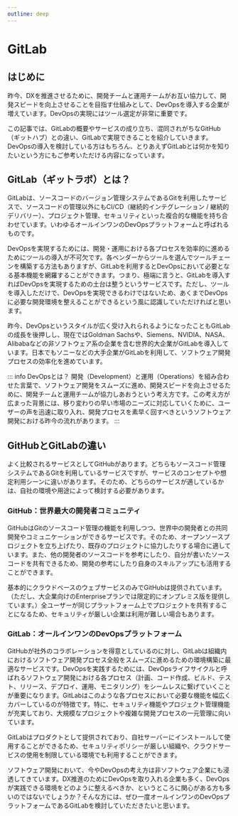 ```yaml
---
outline: deep
---
```


# GitLab

## はじめに
昨今、DXを推進させるために、開発チームと運用チームがお互い協力して、開発スピードを向上させることを目指す仕組みとして、DevOpsを導入する企業が増えています。DevOpsの実現にはツール選定が非常に重要です。

この記事では、GitLabの概要やサービスの成り立ち、混同されがちなGitHub（ギットハブ）との違い、GitLabで実現できることを紹介していきます。DevOpsの導入を検討している方はもちろん、とりあえずGitLabとは何かを知りたいという方にもご参考いただける内容になっています。

## GitLab（ギットラボ）とは？
GitLabは、ソースコードのバージョン管理システムであるGitを利用したサービスで、ソースコードの管理以外にもCI/CD（継続的インテグレーション / 継続的デリバリー）、プロジェクト管理、セキュリティといった複合的な機能を持ち合わせています。いわゆるオールインワンのDevOpsプラットフォームと呼ばれるものです。
  
DevOpsを実現するためには、開発・運用における各プロセスを効率的に進めるためにツールの導入が不可欠です。各ベンダーからツールを選んでツールチェーンを構築する方法もありますが、GitLabを利用するとDevOpsにおいて必要となる基本機能を網羅することができます。つまり、極端に言うと、GitLabを導入すればDevOpsを実現するための土台は整うというサービスです。ただし、ツールを導入しただけで、DevOpsを実現できるわけではないため、あくまでDevOpsに必要な開発環境を整えることができるという風に認識していただければと思います。
  
昨今、DevOpsというスタイルが広く受け入れられるようになったこともGitLabの成長を後押しし、現在ではGoldman Sachsや、Siemens、NVIDIA、NASA、Alibabaなどの非ソフトウェア系の企業を含む世界的大企業がGitLabを導入しています。日本でもソニーなどの大手企業がGitLabを利用して、ソフトウェア開発プロセスの効率化を進めています。

::: info DevOpsとは？
開発（Development）と運用（Operations）を組み合わせた言葉で、ソフトウェア開発をスムーズに進め、開発スピードを向上させるために、開発チームと運用チームが協力しあおうという考え方です。この考え方が広まった背景には、移り変わりの早い市場のニーズに対応していくために、ユーザーの声を迅速に取り入れ、開発プロセスを素早く回すべきというソフトウェア開発における昨今の流れがあります。
:::

## GitHubとGitLabの違い

よく比較されるサービスとしてGitHubがあります。どちらもソースコード管理システムであるGitを利用しているサービスですが、サービスのコンセプトや想定利用シーンに違いがあります。そのため、どちらのサービスが適しているかは、自社の環境や用途によって検討する必要があります。

### GitHub：世界最大の開発者コミュニティ
GitHubはGitのソースコード管理の機能を利用しつつ、世界中の開発者との共同開発やコミュニケーションができるサービスです。そのため、オープンソースプロジェクトを立ち上げたり、既存のプロジェクトに協力したりする場合に適しています。また、他の開発者のソースコードを参考にしたり、自分が書いたソースコードを共有できるため、開発の参考にしたり自身のスキルアップにも活用することができます。  
  
基本的にクラウドベースのウェブサービスのみでGitHubは提供されています。（ただし、大企業向けのEnterpriseプランでは限定的にオンプレミス版を提供しています。）全ユーザーが同じプラットフォーム上でプロジェクトを共有することになるため、セキュリティが厳しい企業は利用が難しい場合もあります。

### GitLab：オールインワンのDevOpsプラットフォーム
GitHubが社外のコラボレーションを得意としているのに対し、GitLabは組織内におけるソフトウェア開発プロセス全般をスムーズに進めるための環境構築に最適なサービスです。DevOpsを実践するためには、DevOpsライフサイクルと呼ばれるソフトウェア開発における各プロセス（計画、コード作成、ビルド、テスト、リリース、デプロイ、運用、モニタリング）をシームレスに繋げていくことが重要になります。GitLabはこのような各プロセスにおいて必要な機能を幅広くカバーしているのが特徴です。特に、セキュリティ機能やプロジェクト管理機能が充実しており、大規模なプロジェクトや複雑な開発プロセスの一元管理に向いています。
  

GitLabはプロダクトとして提供されており、自社サーバーにインストールして使用することができるため、セキュリティポリシーが厳しい組織や、クラウドサービスの使用を制限している環境でも利用することができます。


ソフトウェア開発において、今やDevOpsの考え方は非ソフトウェア企業にも浸透してきています。DX推進のためにDevOpsを取り入れる企業も多く、DevOpsが実践できる環境をどのように整えるべきか、というところに関心がある方も多いのではないでしょうか？そんな方には、ぜひ一度オールインワンのDevOpsプラットフォームであるGitLabを検討していただきたいと思います。
